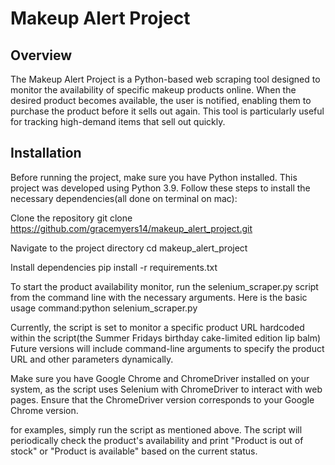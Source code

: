 # Makeup Alert Project

## Overview

The Makeup Alert Project is a Python-based web scraping tool designed to 
monitor the availability of specific makeup products online. When the 
desired product becomes available, the user is notified, enabling them to 
purchase the product before it sells out again. This tool is particularly 
useful for tracking high-demand items that sell out quickly.

## Installation

Before running the project, make sure you have Python installed. This project was developed using Python 3.9. Follow these steps to 
install the necessary dependencies(all done on terminal on mac):


Clone the repository
git clone https://github.com/gracemyers14/makeup_alert_project.git

Navigate to the project directory
cd makeup_alert_project

Install dependencies
pip install -r requirements.txt

To start the product availability monitor, run the selenium_scraper.py 
script from the command line with the necessary arguments. Here is the 
basic usage command:python selenium_scraper.py

Currently, the script is set to monitor a specific product URL hardcoded 
within the script(the Summer Fridays birthday cake-limited edition lip 
balm) Future versions will include command-line arguments to 
specify the product URL and other parameters dynamically.

Make sure you have Google Chrome and ChromeDriver installed on your 
system, as the script uses Selenium with ChromeDriver to interact with web 
pages. Ensure that the ChromeDriver version corresponds to your Google 
Chrome version.

for examples, simply run the script as mentioned 
above. The script will periodically check the product's availability and 
print "Product is out of stock" or "Product is available" based on the 
current status.
